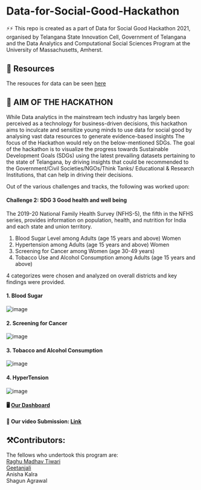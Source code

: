 # Data-for-Social-Good-Hackathon

⚡⚡ This repo is created as a part of Data for Social Good Hackathon 2021, organised by Telangana State Innovation Cell, Government of Telangana and the Data Analytics and
Computational Social Sciences Program at the University of Massachusetts, Amherst.

## 📖 Resources
 The resouces for data can be seen [here](https://drive.google.com/file/d/1bUJaJajo6UNAlZV8O7ZjMyldrOI-HEHd/view)

## 🚀 AIM OF THE HACKATHON
While Data analytics in the mainstream tech industry has largely been perceived as a technology for business-driven decisions, this hackathon aims to inculcate and sensitize young minds to use data for social good by analysing vast data resources to generate evidence-based insights The focus of the Hackathon would rely on the below-mentioned SDGs. The goal of the hackathon is to visualize the progress towards Sustainable Development Goals (SDGs) using the latest prevailing datasets pertaining to the state of Telangana, by driving insights that could be recommended to the Government/Civil Societies/NGOs/Think Tanks/ Educational & Research Institutions, that can help in driving their decisions.

Out of the various challenges and tracks, the following was worked upon:

#### Challenge 2: SDG 3 Good health and well being
The 2019-20 National Family Health Survey (NFHS-5), the fifth in the NFHS series, provides information on population, health, and nutrition for India and each state and union territory. 

1. Blood Sugar Level among Adults (age 15 years and above) Women
2. Hypertension among Adults (age 15 years and above) Women
3. Screening for Cancer among Women (age 30-49 years)
4. Tobacco Use and Alcohol Consumption among Adults (age 15 years and above)

4 categorizes were chosen and analyzed on overall districts and key findings were provided.

#### 1. Blood Sugar
![image](https://user-images.githubusercontent.com/65697330/135648329-8d7bc3c3-be10-40ad-9c47-20086a6adcfc.png)

#### 2. Screening for Cancer
![image](https://user-images.githubusercontent.com/65697330/135648912-0fc25c98-2688-4593-bc55-c4337ee7bf1f.png)

#### 3. Tobacco and Alcohol Consumption
![image](https://user-images.githubusercontent.com/65697330/135649428-fd0c716d-aa05-4799-a1e8-e15cf71ed0e6.png)

#### 4. HyperTension 
![image](https://user-images.githubusercontent.com/65697330/135650093-3fc18075-8cde-4be6-9c34-e32ee6b62875.png)

#### 🖥️ [Our Dashboard](https://www.canva.com/design/DAErk666_tk/HdCMpJT-LgD8DxO7qdrySg/view?utm_content=DAErk666_tk&utm_campaign=designshare&utm_medium=link&utm_source=sharebutton)

#### 🎥 Our video Submission: [Link]()

## ⚒️Contributors:<br>
The fellows who undertook this program are:<br>
[Raghu Madhav Tiwari](https://github.com/RaghuMadhavTiwari)<br>
[Geetanjali](https://github.com/GeetanjaliWadhwa)<br>
Anisha Kalra<br>
Shagun Agrawal






